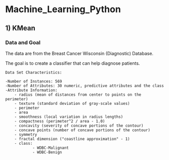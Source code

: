 # Machine_Learning_Python
## 1) KMean 
### Data and Goal


The data are from the Breast Cancer Wisconsin (Diagnostic) Database.

The goal is to create a classifier that can help diagnose patients.

    Data Set Characteristics:

    -Number of Instances: 569
    -Number of Attributes: 30 numeric, predictive attributes and the class
    -Attribute Information:
        - radius (mean of distances from center to points on the perimeter)
        - texture (standard deviation of gray-scale values)
        - perimeter
        - area
        - smoothness (local variation in radius lengths)
        - compactness (perimeter^2 / area - 1.0)
        - concavity (severity of concave portions of the contour)
        - concave points (number of concave portions of the contour)
        - symmetry 
        - fractal dimension ("coastline approximation" - 1)
        - class:
                - WDBC-Malignant
                - WDBC-Benign




